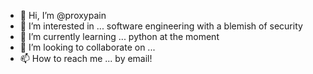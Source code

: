 - 👋 Hi, I’m @proxypain
- 👀 I’m interested in ... software engineering with a blemish of security
- 🌱 I’m currently learning ... python at the moment
- 💞️ I’m looking to collaborate on ...
- 📫 How to reach me ... by email! 

<!---
proxypain/proxypain is a ✨ special ✨ repository because its `README.md` (this file) appears on your GitHub profile.
You can click the Preview link to take a look at your changes.
--->
